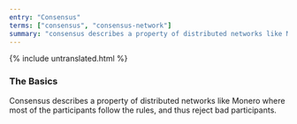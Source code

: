 ```yaml
---
entry: "Consensus"
terms: ["consensus", "consensus-network"]
summary: "consensus describes a property of distributed networks like Monero where most of the participants follow the rules, and thus reject bad participants"
---
```


{% include untranslated.html %}
### The Basics

Consensus describes a property of distributed networks like Monero where most of the participants follow the rules, and thus reject bad participants.